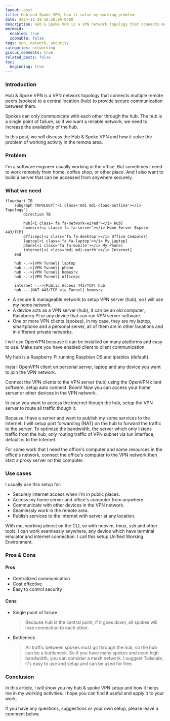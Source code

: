 ```yaml
---
layout: post
title: Hub and Spoke VPN, how it solve my working problem
date: 2024-11-29 10:59:00-0400
description: Hub & Spoke VPN is a VPN network topology that connects multiple remote peers (spokes) to a central location (hub) to provide secure communication between them.
mermaid:
  enabled: true
  zoomable: false
tags: vpn, network, security
categories: networking
giscus_comments: true
related_posts: false
toc:
  beginning: true
---
```


### Introduction

Hub & Spoke VPN is a VPN network topology that connects multiple remote peers (spokes) to a central location (hub) to provide secure communication between them.

Spokes can only communicate with each other through the hub. The hub is a single point of failure, so if we want a reliable network, we need to increase the availability of the hub.

In this post, we will discuss the Hub & Spoke VPN and how it solve the problem of working activity in the remote area.

### Problem

I'm a software engineer usually working in the office. But sometimes I need to work remotely from home, coffee shop, or other place. And I also want to build a server that can be accessed from anywhere securely.

### What we need

```mermaid
flowchart TB
    subgraph TOPOLOGY["<i class='mdi mdi-cloud-outline'></i> Topology"]
        direction TB

        hub[<i class='fa fa-network-wired'></i> Hub]
        homesrv[<i class='fa fa-server'></i> Home Server Expose 443/TCP]
        officepc[<i class='fa fa-desktop'></i> Office Computer]
        laptop[<i class='fa fa-laptop'></i> My Laptop]
        phone[<i class='fa fa-mobile'></i> My Phone]
        internet[<i class='mdi mdi-earth'></i> Internet]
    end

    hub -.->|VPN Tunnel| laptop
    hub -.->|VPN Tunnel| phone
    hub -.->|VPN Tunnel| homesrv
    hub -.->|VPN Tunnel| officepc

    internet -.->|Public Access 443/TCP| hub
    hub ---|NAT 443/TCP via Tunnel| homesrv

```

- A secure & manageable network to setup VPN server (hub), so I will use my home network.
- A device acts as a VPN server (hub), it can be an old computer, Raspberry Pi or any device that can run VPN server software.
- One or more VPN clients (spokes), in my case, they are my laptop, smartphone and a personal server, all of them are in other locations and in different private networks.

I will use OpenVPN because it can be installed on many platforms and easy to use. Make sure you have enabled client to client communication.

My hub is a Raspberry Pi running Raspbian OS and iptables (default).

Install OpenVPN client on personal server, laptop and any device you want to join the VPN network.

Connect the VPN clients to the VPN server (hub) using the OpenVPN client software, setup auto connect. Boom! Now you can access your home server or other devices in the VPN network.

In case you want to access the internet though the hub, setup the VPN server to route all traffic though it.

Because I have a server and want to publish my some services to the Internet, I will setup port forwarding (NAT) on the hub to forward the traffic to the server.
To optimize the bandwidth, the server which only listens traffic from the hub, only routing traffic of VPN subnet via tun interface, default is to the Internet.

For some work that I need the office's computer and some resources in the office's network, connect the office's computer to the VPN network then start a proxy server on this computer.

### Use cases

I usually use this setup for:

- Securely Internet access when I'm in public places.
- Access my home server and office's computer from anywhere.
- Communicate with other devices in the VPN network.
- Seamlessly work in the remote area.
- Publish services to the Internet with server at any location.

With me, working almost on the CLI, so with neovim, tmux, ssh and other tools, I can work seamlessly anywhere, any device which have terminal emulator and internet connection.
I call this setup Unified Working Environment.

### Pros & Cons

#### Pros

- Centralized communication
- Cost effective
- Easy to control security

#### Cons

- Single point of failure

  > Because hub is the central point, if it goes down, all spokes will lose connection to each other.

- Bottleneck

  > All traffic between spokes must go through the hub, so the hub can be a bottleneck. So if you have many spokes and need high bandwidth, you can consider a mesh network.
  > I suggest Tailscale, it's easy to use and setup and can be used for free.

### Conclusion

In this article, I will show you my hub & spoke VPN setup and how it helps me in my working activities. I hope you can find it useful and apply it to your work.

If you have any questions, suggestions or your own setup, please leave a comment below.
